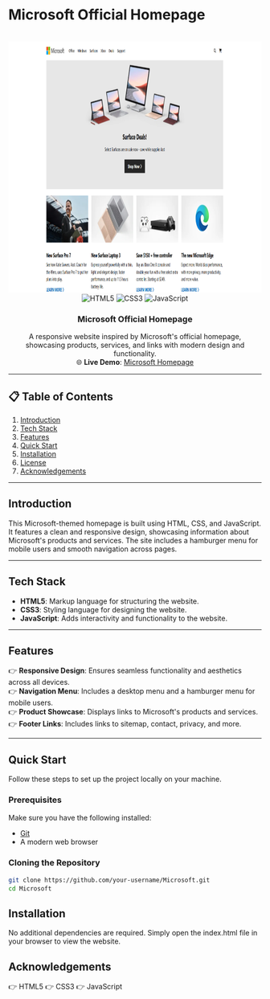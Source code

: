 # Microsoft Official Homepage

<div align="center">
  <br />
  <img src="imgs/others/Screen.png" alt="Project Banner" width="1200" height="500">
  <br />

  <div>
    <img src="https://img.shields.io/badge/-HTML5-black?style=for-the-badge&logoColor=white&logo=html5&color=E34F26" alt="HTML5" />
    <img src="https://img.shields.io/badge/-CSS3-black?style=for-the-badge&logoColor=white&logo=css3&color=1572B6" alt="CSS3" />
    <img src="https://img.shields.io/badge/-JavaScript-black?style=for-the-badge&logoColor=white&logo=javascript&color=F7DF1E" alt="JavaScript" />
  </div>

  <h3 align="center">Microsoft Official Homepage</h3>

  <div align="center">
    A responsive website inspired by Microsoft's official homepage, showcasing products, services, and links with modern design and functionality.
  </div>

  <div align="center">
    🌐 <strong>Live Demo</strong>: <a href="https://KarthickRamAlagar.github.io/Microsoft/">Microsoft Homepage</a>
  </div>
</div>

---

## 📋 Table of Contents

1. [Introduction](#introduction)  
2. [Tech Stack](#tech-stack)  
3. [Features](#features)  
4. [Quick Start](#quick-start)  
5. [Installation](#installation)  
6. [License](#license)  
7. [Acknowledgements](#acknowledgements)  

---

## Introduction

This Microsoft-themed homepage is built using HTML, CSS, and JavaScript. It features a clean and responsive design, showcasing information about Microsoft's products and services. The site includes a hamburger menu for mobile users and smooth navigation across pages.

---

## Tech Stack

- **HTML5**: Markup language for structuring the website.  
- **CSS3**: Styling language for designing the website.  
- **JavaScript**: Adds interactivity and functionality to the website.  

---

## Features

👉 **Responsive Design**: Ensures seamless functionality and aesthetics across all devices.  
👉 **Navigation Menu**: Includes a desktop menu and a hamburger menu for mobile users.  
👉 **Product Showcase**: Displays links to Microsoft's products and services.  
👉 **Footer Links**: Includes links to sitemap, contact, privacy, and more.  

---

## Quick Start

Follow these steps to set up the project locally on your machine.

### Prerequisites

Make sure you have the following installed:

- [Git](https://git-scm.com/)
- A modern web browser

### Cloning the Repository

```bash
git clone https://github.com/your-username/Microsoft.git
cd Microsoft
```
## Installation
No additional dependencies are required. Simply open the index.html file in your browser to view the website.

## Acknowledgements
👉 HTML5
👉 CSS3
👉 JavaScript
